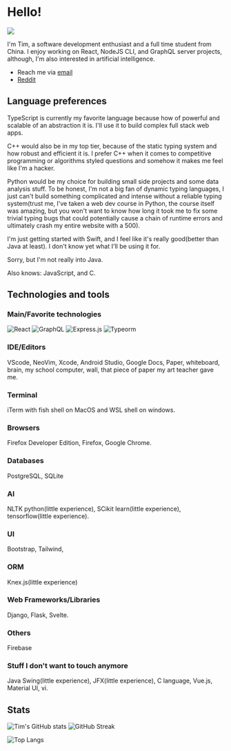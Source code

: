 # Hello!

![](https://komarev.com/ghpvc/?username=timthedev07&label=views&color=blue&style=flat-square)

I'm Tim, a software development enthusiast and a full time student from China.
I enjoy working on React, NodeJS CLI, and GraphQL server projects, although, I'm also interested in artificial intelligence.

- Reach me via [email](timpersonal07@gmail.com)
- [Reddit](https://www.reddit.com/user/im-just-a-dev)

## Language preferences

TypeScript is currently my favorite language because how of powerful and scalable of an abstraction it is. I'll use it to build complex full stack web apps.

C++ would also be in my top tier, because of the static typing system and how robust and efficient it is. I prefer C++ when it comes to competitive programming or algorithms styled questions and somehow it makes me feel like I'm a hacker.

Python would be my choice for building small side projects and some data analysis stuff. To be honest, I'm not a big fan of dynamic typing languages, I just can't build something complicated and intense without a reliable typing system(trust me, I've taken a web dev course in Python, the course itself was amazing, but you won't want to know how long it took me to fix some trivial typing bugs that could potentially cause a chain of runtime errors and ultimately crash my entire website with a 500).

I'm just getting started with Swift, and I feel like it's really good(better than Java at least). I don't know yet what I'll be using it for.

Sorry, but I'm not really into Java.

Also knows: JavaScript, and C.
 
## Technologies and tools

### Main/Favorite technologies

![React](https://img.shields.io/badge/-React-323232?style=for-the-badge&logo=react) ![GraphQL](https://img.shields.io/badge/-Graphql-black?style=for-the-badge&logo=graphql) ![Express.js](https://img.shields.io/badge/-Express.JS-4f4c46?style=for-the-badge&logo=express) ![Typeorm](https://img.shields.io/badge/-Typeorm-97a4b8?style=for-the-badge&logo=typescript)

### IDE/Editors

VScode, NeoVim, Xcode, Android Studio, Google Docs, Paper, whiteboard, brain, my school computer, wall, that piece of paper my art teacher gave me.

### Terminal

iTerm with fish shell on MacOS and WSL shell on windows.

### Browsers
Firefox Developer Edition, Firefox, Google Chrome.

### Databases

PostgreSQL, SQLite

### AI
NLTK python(little experience), SCikit learn(little experience), tensorflow(little experience).

### UI
Bootstrap, Tailwind, 

### ORM
Knex.js(little experience)

### Web Frameworks/Libraries

Django, Flask, Svelte.

### Others
Firebase

### Stuff I don't want to touch anymore
Java Swing(little experience), JFX(little experience), C language, Vue.js, Material UI, vi.

## Stats

![Tim's GitHub stats](https://github-readme-stats.vercel.app/api?username=timthedev07&show_icons=true&theme=gruvbox)
![GitHub Streak](http://github-readme-streak-stats.herokuapp.com?user=timthedev07&theme=gruvbox)

![Top Langs](https://github-readme-stats.vercel.app/api/top-langs/?username=timthedev07&theme=gruvbox)
